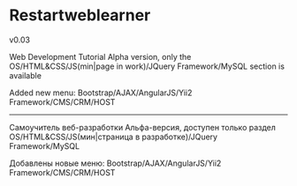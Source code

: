 # <h1>Restartweblearner</h1> v0.03

Web Development Tutorial
Alpha version, only the OS/HTML&CSS/JS(min|page in work)/JQuery Framework/MySQL section is available

Added new menu: Bootstrap/AJAX/AngularJS/Yii2 Framework/CMS/CRM/HOST

<hr>

Cамоучитель веб-разработки
Альфа-версия, доступен только раздел OS/HTML&CSS/JS(мин|страница в разработке)/JQuery Framework/MySQL

Добавлены новые меню: Bootstrap/AJAX/AngularJS/Yii2 Framework/CMS/CRM/HOST
